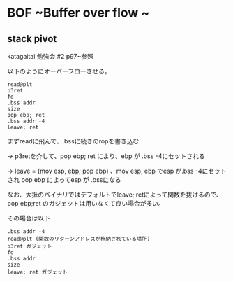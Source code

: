 # BOF ~Buffer over flow ~



## stack pivot

katagaitai 勉強会 #2 p97~参照

以下のようにオーバーフローさせる。



```
read@plt
p3ret
fd
.bss addr
size
pop ebp; ret
.bss addr -4
leave; ret
```

まずreadに飛んで、.bssに続きのropを書き込む

→ p3retを介して、pop ebp; ret により、ebp が .bss -4にセットされる

→ leave = (mov esp, ebp; pop ebp) 、mov esp, ebp でesp が.bss -4にセットされ pop ebp によってesp が .bssになる



なお、大抵のバイナリではデフォルトでleave; retによって関数を抜けるので、 pop ebp;ret のガジェットは用いなくて良い場合が多い。

その場合は以下

```
.bss addr -4
read@plt (関数のリターンアドレスが格納されている場所)
p3ret ガジェット
fd
.bss addr
size
leave; ret ガジェット
```

